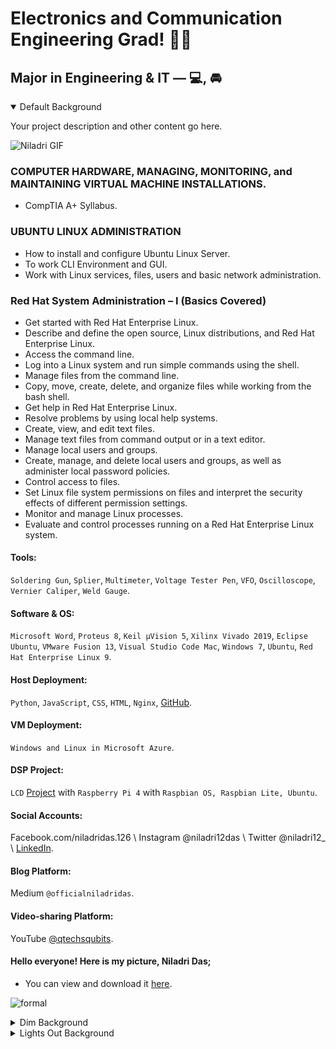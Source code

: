 # Electronics and Communication Engineering Grad! 👨‍🎓

## Major in Engineering & IT — 💻, 🚘

<details open>
  <summary>Default Background</summary>

  Your project description and other content go here.

  ![Niladri GIF](https://raw.githubusercontent.com/niladrigithub/niladrigithub/main/Niladri_made_for_GitHub.gif)

  ### COMPUTER HARDWARE, MANAGING, MONITORING, and MAINTAINING VIRTUAL MACHINE INSTALLATIONS.
  - CompTIA A+ Syllabus.

  ### UBUNTU LINUX ADMINISTRATION
  - How to install and configure Ubuntu Linux Server.
  - To work CLI Environment and GUI.
  - Work with Linux services, files, users and basic network administration.

  ### Red Hat System Administration – I (Basics Covered)
  - Get started with Red Hat Enterprise Linux.
  - Describe and define the open source, Linux distributions, and Red Hat Enterprise Linux.
  - Access the command line.
  - Log into a Linux system and run simple commands using the shell.
  - Manage files from the command line.
  - Copy, move, create, delete, and organize files while working from the bash shell.
  - Get help in Red Hat Enterprise Linux.
  - Resolve problems by using local help systems.
  - Create, view, and edit text files.
  - Manage text files from command output or in a text editor.
  - Manage local users and groups.
  - Create, manage, and delete local users and groups, as well as administer local password policies.
  - Control access to files.
  - Set Linux file system permissions on files and interpret the security effects of different permission settings.
  - Monitor and manage Linux processes.
  - Evaluate and control processes running on a Red Hat Enterprise Linux system.

  #### Tools:

  `Soldering Gun`, `Splier`, `Multimeter`, `Voltage Tester Pen`, `VFO`, `Oscilloscope`, `Vernier Caliper`, `Weld Gauge`.

  #### Software & OS:

  `Microsoft Word`, `Proteus 8`, `Keil µVision 5`, `Xilinx Vivado 2019`, `Eclipse Ubuntu`, `VMware Fusion 13`, `Visual Studio Code Mac`, `Windows 7`, `Ubuntu`, `Red Hat Enterprise Linux 9`.

  #### Host Deployment:

  `Python`, `JavaScript`, `CSS`, `HTML`, `Nginx`, [GitHub](https://github.com/niladrigithub).

  #### VM Deployment:

  `Windows and Linux in Microsoft Azure`.

  #### DSP Project:

  `LCD` [Project](https://niladrigithub.github.io/raspberry-pi-helpdesk-server/) with `Raspberry Pi 4` with `Raspbian OS, Raspbian Lite, Ubuntu`.

  #### Social Accounts:

  Facebook.com/niladridas.126 \ Instagram @niladri12das \ Twitter @niladri12_ \ [LinkedIn](www.linkedin.com/in/niladri-das-4a8b3128b).

  #### Blog Platform:

  Medium `@officialniladridas`.

  #### Video-sharing Platform:

  YouTube [@qtechsqubits](https://www.youtube.com/channel/UCBVNlNTMS8FxdwdUN9oZPsg).

  #### Hello everyone! Here is my picture, Niladri Das; 

  - You can view and download it [here](https://mega.nz/file/Sy5zFbTb#5pIz5TeVuXAxfAtyNbi6Y6Qj7UUtqSjHaQtI1kWOkSA).

  ![formal](https://raw.githubusercontent.com/niladrigithub/niladrigithub/main/test/formal.jpg)

</details>

<details>
  <summary>Dim Background</summary>

  Your project description and other content go here.

  ![Niladri GIF](https://raw.githubusercontent.com/niladrigithub/niladrigithub/main/Niladri_made_for_GitHub.gif)

  <!-- Add your content for Dim Background here -->

</details>

<details>
  <summary>Lights Out Background</summary>

  Your project description and other content go here.

  ![Niladri GIF](https://raw.githubusercontent.com/niladrigithub/niladrigithub/main/Niladri_made_for_GitHub.gif)

  <!-- Add your content for Lights Out Background here -->

</details>
